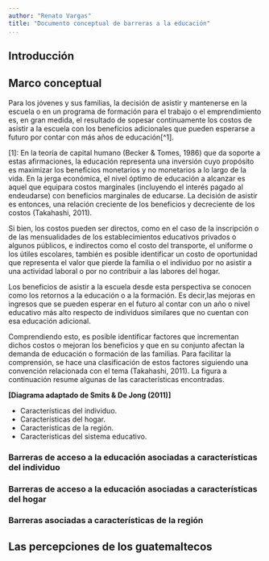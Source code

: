 ```yaml
---
author: "Renato Vargas"
title: "Documento conceptual de barreras a la educación"
...
```


## Introducción

## Marco conceptual

Para los jóvenes y sus familias, la decisión de asistir y mantenerse en la escuela o en un programa de formación para el trabajo o el emprendimiento es, en gran medida, el resultado de sopesar continuamente los costos de asistir a la escuela con los beneficios adicionales que pueden esperarse a futuro por contar con más años de educación[^1].

[1]: En la teoría de capital humano (Becker & Tomes, 1986) que da soporte a estas afirmaciones, la educación representa una inversión cuyo propósito es maximizar los beneficios monetarios y no monetarios a lo largo de la vida. En la jerga económica, el nivel óptimo de educación a alcanzar es aquel que equipara costos marginales (incluyendo el interés pagado al endeudarse) con beneficios marginales de educarse. La decisión de asistir es entonces, una relación creciente de los beneficios y decreciente de los costos (Takahashi, 2011).

Si bien, los costos pueden ser directos, como en el caso de la inscripción o de las mensualidades de los establecimientos educativos privados o algunos públicos, e indirectos como el costo del transporte, el uniforme o los útiles escolares, también es posible identificar un costo de oportunidad que representa el valor que pierde la familia o el individuo por no asistir a una actividad laboral o por no contribuir a las labores del hogar.

Los beneficios de asistir a la escuela desde esta perspectiva se conocen como los retornos a la educación o a la formación. Es decir,las mejoras en ingresos que se pueden esperar en el futuro al contar con un año o nivel educativo más alto respecto de individuos similares que no cuentan con esa educación adicional.

Comprendiendo esto, es posible identificar factores que incrementan dichos costos o mejoran los beneficios y que en su conjunto afectan la demanda de educación o formación de las familias. Para facilitar la comprensión, se hace una clasificación de estos factores siguiendo una convención relacionada con el tema (Takahashi, 2011). La figura a continuación resume algunas de las características encontradas.


**[Diagrama adaptado de Smits & De Jong (2011)]**

* Características del individuo.
* Características del hogar.
* Características de la región.
* Características del sistema educativo.

### Barreras de acceso a la educación asociadas a características del individuo

### Barreras de acceso a la educación asociadas a características del hogar

### Barreras asociadas a características de la región

## Las percepciones de los guatemaltecos
